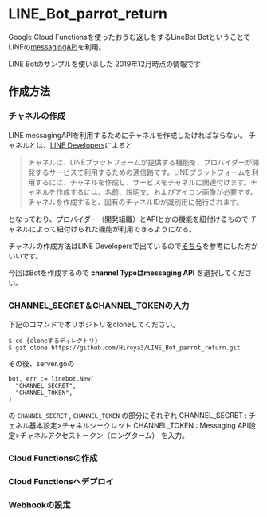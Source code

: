 # LINE_Bot_parrot_return
Google Cloud Functionsを使ったおうむ返しをするLineBot
BotということでLINEの[messagingAPI](https://developers.line.biz/ja/reference/messaging-api/)を利用。

LINE Botのサンプルを使いました
2019年12月時点の情報です<br>

## 作成方法

### チャネルの作成
LINE messagingAPIを利用するためにチャネルを作成したければならない。
チャネルとは、[LINE Developers](https://developers.line.biz/ja/docs/messaging-api/getting-started/)によると

>チャネルは、LINEプラットフォームが提供する機能を、プロバイダーが開発するサービスで利用するための通信路です。LINEプラットフォームを利用するには、チャネルを作成し、サービスをチャネルに関連付けます。チャネルを作成するには、名前、説明文、およびアイコン画像が必要です。チャネルを作成すると、固有のチャネルIDが識別用に発行されます。

となっており、プロバイダー（開発組織）とAPIとかの機能を紐付けるもので
チャネルによって紐付けられた機能が利用できるようになる。

チャネルの作成方法はLINE Developersで出ているので[そちら](https://developers.line.biz/ja/docs/messaging-api/getting-started/)を参考にした方がいいです。

今回はBotを作成するので **channel Typeはmessaging API** を選択してください。


### CHANNEL_SECRET＆CHANNEL_TOKENの入力
下記のコマンドで本リポジトリをcloneしてください。

```
$ cd {cloneするディレクトリ}
$ git clone https://github.com/Hiroya3/LINE_Bot_parrot_return.git
```

その後、server.goの

```
bot, err := linebot.New(
  "CHANNEL_SECRET",
  "CHANNEL_TOKEN",
)
```

の `CHANNEL_SECRET` , `CHANNEL_TOKEN` の部分にそれぞれ
CHANNEL_SECRET : チェネル基本設定>チャネルシークレット 
CHANNEL_TOKEN  : Messaging API設定>チャネルアクセストークン（ロングターム）
を入力。

### Cloud Functionsの作成

### Cloud Functionsへデプロイ

### Webhookの設定
